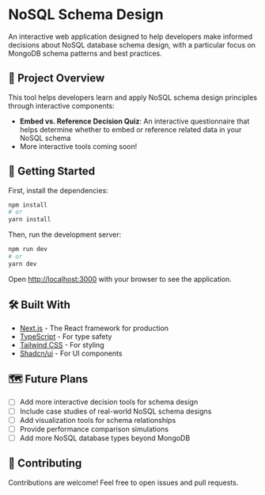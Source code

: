 # NoSQL Schema Design

An interactive web application designed to help developers make informed decisions about NoSQL database schema design, with a particular focus on MongoDB schema patterns and best practices.

## 🎯 Project Overview

This tool helps developers learn and apply NoSQL schema design principles through interactive components:

- **Embed vs. Reference Decision Quiz**: An interactive questionnaire that helps determine whether to embed or reference related data in your NoSQL schema
- More interactive tools coming soon!

## 🚀 Getting Started

First, install the dependencies:

```bash
npm install
# or
yarn install
```

Then, run the development server:

```bash
npm run dev
# or
yarn dev
```

Open [http://localhost:3000](http://localhost:3000) with your browser to see the application.

## 🛠️ Built With

- [Next.js](https://nextjs.org/) - The React framework for production
- [TypeScript](https://www.typescriptlang.org/) - For type safety
- [Tailwind CSS](https://tailwindcss.com/) - For styling
- [Shadcn/ui](https://ui.shadcn.com/) - For UI components

## 🗺️ Future Plans

- [ ] Add more interactive decision tools for schema design
- [ ] Include case studies of real-world NoSQL schema designs
- [ ] Add visualization tools for schema relationships
- [ ] Provide performance comparison simulations
- [ ] Add more NoSQL database types beyond MongoDB

## 🤝 Contributing

Contributions are welcome! Feel free to open issues and pull requests.

